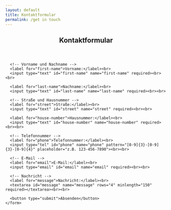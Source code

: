 ```yaml
---
layout: default
title: Kontaktformular
permalink: /get in touch
---
```


<article class="post-container post-container--single">
  <header class="post-header">
    <h1 class="post-title">Kontaktformular</h1>
  </header>

  <section class="post">
    <form action="https://formspree.io/f/xyyojpla" method="POST">
  
      <!-- Vorname und Nachname -->
      <label for="first-name">Vorname:</label><br>
      <input type="text" id="first-name" name="first-name" required><br><br>

      <label for="last-name">Nachname:</label><br>
      <input type="text" id="last-name" name="last-name" required><br><br>

      <!-- Straße und Hausnummer -->
      <label for="street">Straße:</label><br>
      <input type="text" id="street" name="street" required><br><br>

      <label for="house-number">Hausnummer:</label><br>
      <input type="text" id="house-number" name="house-number" required><br><br>

      <!-- Telefonnummer -->
      <label for="phone">Telefonnummer:</label><br>
      <input type="tel" id="phone" name="phone" pattern="[0-9]{3}-[0-9]{3}-[0-9]{4}" placeholder="z.B. 123-456-7890"><br><br>

      <!-- E-Mail -->
      <label for="email">E-Mail:</label><br>
      <input type="email" id="email" name="email" required><br><br>

      <!-- Nachricht -->
      <label for="message">Nachricht:</label><br>
      <textarea id="message" name="message" rows="4" minlength="150" required></textarea><br><br>

      <button type="submit">Absenden</button>
    </form>
  </section>
</article>
